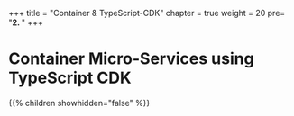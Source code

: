+++
title = "Container & TypeScript-CDK"
chapter = true
weight = 20
pre= "<b>2. </b>"
+++

# Container Micro-Services using TypeScript CDK


{{% children showhidden="false" %}}